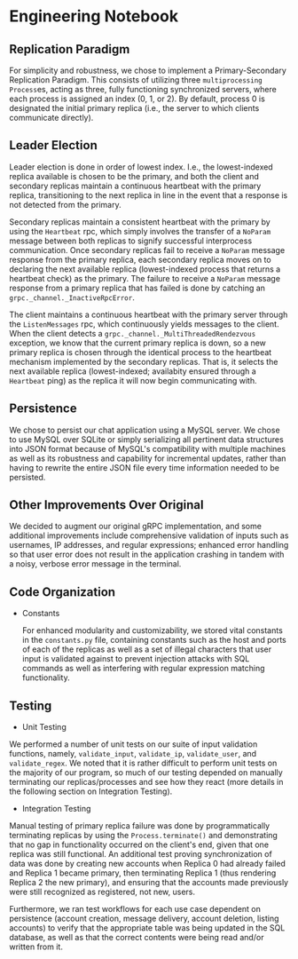 # Engineering Notebook #

## Replication Paradigm ##
For simplicity and robustness, we chose to implement a Primary-Secondary Replication Paradigm. This consists of utilizing three `multiprocessing` `Process`es, acting as three, fully functioning synchronized servers, where each process is assigned an index (0, 1, or 2). By default, process 0 is designated the initial primary replica (i.e., the server to which clients communicate directly).

## Leader Election ##
Leader election is done in order of lowest index. I.e., the lowest-indexed replica available is chosen to be the primary, and both the client and secondary replicas maintain a continuous heartbeat with the primary replica, transitioning to the next replica in line in the event that a response is not detected from the primary.

Secondary replicas maintain a consistent heartbeat with the primary by using the `Heartbeat` rpc, which simply involves the transfer of a `NoParam` message between both replicas to signify successful interprocess communication. Once secondary replicas fail to receive a `NoParam` message response from the primary replica, each secondary replica moves on to declaring the next available replica (lowest-indexed process that returns a heartbeat check) as the primary. The failure to receive a `NoParam` message response from a primary replica that has failed is done by catching an `grpc._channel._InactiveRpcError`.

The client maintains a continuous heartbeat with the primary server through the `ListenMessages` rpc, which continuously yields messages to the client. When the client detects a `grpc._channel._MultiThreadedRendezvous` exception, we know that the current primary replica is down, so a new primary replica is chosen through the identical process to the heartbeat mechanism implemented by the secondary replicas. That is, it selects the next available replica (lowest-indexed; availabity ensured through a `Heartbeat` ping) as the replica it will now begin communicating with.

## Persistence ##
We chose to persist our chat application using a MySQL server. We chose to use MySQL over SQLite or simply serializing all pertinent data structures into JSON format because of MySQL's compatibility with multiple machines as well as its robustness and capability for incremental updates, rather than having to rewrite the entire JSON file every time information needed to be persisted.

## Other Improvements Over Original ##
We decided to augment our original gRPC implementation, and some additional improvements include comprehensive validation of inputs such as usernames, IP addresses, and regular expressions; enhanced error handling so that user error does not result in the application crashing in tandem with a noisy, verbose error message in the terminal.

## Code Organization ##
- Constants

    For enhanced modularity and customizability, we stored vital constants in the `constants.py` file, containing constants such as the host and ports of each of the replicas as well as a set of illegal characters that user input is validated against to prevent injection attacks with SQL commands as well as interfering with regular expression matching functionality.

## Testing ##
- Unit Testing

We performed a number of unit tests on our suite of input validation functions, namely, `validate_input`, `validate_ip`, `validate_user`, and `validate_regex`. We noted that it is rather difficult to perform unit tests on the majority of our program, so much of our testing depended on manually terminating our replicas/processes and see how they react (more details in the following section on Integration Testing).

- Integration Testing

Manual testing of primary replica failure was done by programmatically terminating replicas by using the `Process.terminate()` and demonstrating that no gap in functionality occurred on the client's end, given that one replica was still functional. An additional test proving synchronization of data was done by creating new accounts when Replica 0 had already failed and Replica 1 became primary, then terminating Replica 1 (thus rendering Replica 2 the new primary), and ensuring that the accounts made previously were still recognized as registered, not new, users.

Furthermore, we ran test workflows for each use case dependent on persistence (account creation, message delivery, account deletion, listing accounts) to verify that the appropriate table was being updated in the SQL database, as well as that the correct contents were being read and/or written from it.
